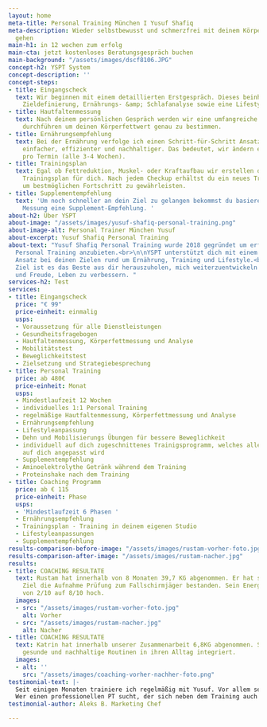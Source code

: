 ```yaml
---
layout: home
meta-title: Personal Training München I Yusuf Shafiq
meta-description: Wieder selbstbewusst und schmerzfrei mit deinem Körper durchs Leben
  gehen
main-h1: in 12 wochen zum erfolg
main-cta: jetzt kostenloses Beratungsgespräch buchen
main-background: "/assets/images/dscf8106.JPG"
concept-h2: YSPT System
concept-description: ''
concept-steps:
- title: Eingangscheck
  text: Wir beginnen mit einem detaillierten Erstgespräch. Dieses beinhaltet eine
    Zieldefinierung, Ernährungs- &amp; Schlafanalyse sowie eine Lifestyle-Optimierung.
- title: Hautfaltenmessung
  text: Nach deinem persönlichen Gespräch werden wir eine umfangreiche YPSI Hautfaltenmessung
    durchführen um deinen Körperfettwert genau zu bestimmen.
- title: Ernährungsempfehlung
  text: Bei der Ernährung verfolge ich einen Schritt-für-Schritt Ansatz. Dies ist
    einfacher, effizienter und nachhaltiger. Das bedeutet, wir ändern eine Mahlzeit
    pro Termin (alle 3-4 Wochen).
- title: Trainingsplan
  text: Egal ob Fettreduktion, Muskel- oder Kraftaufbau wir erstellen den passenden
    Trainingsplan für dich. Nach jedem Checkup erhältst du ein neues Trainingsprogramm
    um bestmöglichen Fortschritt zu gewährleisten.
- title: Supplementempfehlung
  text: 'Um noch schneller an dein Ziel zu gelangen bekommst du basierend auf deiner
    Messung eine Supplement-Empfehlung. '
about-h2: Über YSPT
about-image: "/assets/images/yusuf-shafiq-personal-training.png"
about-image-alt: Personal Trainer München Yusuf
about-excerpt: Yusuf Shafiq Personal Training
about-text: "Yusuf Shafiq Personal Training wurde 2018 gegründet um erfolgsorientiertes
  Personal Training anzubieten.<br>\n\nYSPT unterstützt dich mit einem ganzheitlichen
  Ansatz bei deinen Zielen rund um Ernährung, Training und Lifestyle.<br>\n\nMein
  Ziel ist es das Beste aus dir herauszuholen, mich weiterzuentwickeln und mit Spaß
  und Freude, Leben zu verbessern. "
services-h2: Test
services:
- title: Eingangscheck
  price: "€ 99"
  price-einheit: einmalig
  usps:
  - Voraussetzung für alle Dienstleistungen
  - Gesundheitsfragebogen
  - Hautfaltenmessung, Körperfettmessung und Analyse
  - Mobilitätstest
  - Beweglichkeitstest
  - Zielsetzung und Strategiebesprechung
- title: Personal Training
  price: ab 480€
  price-einheit: Monat
  usps:
  - Mindestlaufzeit 12 Wochen
  - individuelles 1:1 Personal Training
  - regelmäßige Hautfaltenmessung, Körperfettmessung und Analyse
  - Ernährungsempfehlung
  - Lifestyleanpassung
  - Dehn und Mobilisierungs Übungen für bessere Beweglichkeit
  - individuell auf dich zugeschnittenes Trainigsprogramm, welches alle 3-4 Wochen
    auf dich angepasst wird
  - Supplementempfehlung
  - Aminoelektrolythe Getränk während dem Training
  - Proteinshake nach dem Training
- title: Coaching Programm
  price: ab € 115
  price-einheit: Phase
  usps:
  - 'Mindestlaufzeit 6 Phasen '
  - Ernährungsempfehlung
  - Trainingsplan - Training in deinem eigenen Studio
  - Lifestyleanpassungen
  - Supplementempfehlung
results-comparison-before-image: "/assets/images/rustam-vorher-foto.jpg"
results-comparison-after-image: "/assets/images/rustam-nacher.jpg"
results:
- title: COACHING RESULTATE
  text: Rustam hat innerhalb von 8 Monaten 39,7 KG abgenommen. Er hat sein großes
    Ziel die Aufnahme Prüfung zum Fallschirmjäger bestanden. Sein Energielevel ist
    von 2/10 auf 8/10 hoch.
  images:
  - src: "/assets/images/rustam-vorher-foto.jpg"
    alt: Vorher
  - src: "/assets/images/rustam-nacher.jpg"
    alt: Nacher
- title: COACHING RESULTATE
  text: Katrin hat innerhalb unserer Zusammenarbeit 6,8KG abgenommen. Sie hat neue
    gesunde und nachhaltige Routinen in ihren Alltag integriert.
  images:
  - alt: ''
    src: "/assets/images/coaching-vorher-nachher-foto.png"
testimonial-text: |-
  Seit einigen Monaten trainiere ich regelmäßig mit Yusuf. Vor allem seine große fachliche Kompetenz im Bereich der Hautfaltenmessung, der Ernährungsberatung und dem Krafttraining haben mich gleich von Anfang an überzeugt. Bei seinem Before & After Trainingsprogramm erfolgt dazu eine regelmäßige Hautfaltenmessung – Yusuf entwickelt daraus einen für mich individuell abgestimmten und sehr strukturierten Trainings- und Ernährungsplan und berät mich dazu mit wertvollen Tipps, Trainingsübungen und Ernährungshacks. Er nimmt sich dabei viel Zeit und geht auf meine über die Zeit hinweg verändernden Trainingsbedürfnisse optimal ein, um so meine gesetzten Ziele zu erreichen. Man merkt hier sofort seine fundierte Ausbildung und sein großes Know-how.
  Wer einen professionellen PT sucht, der sich neben dem Training auch noch hervorragend mit Ernährung & Supplements auskennt und sich auf die individuellen Bedürfnisse einstellt, der ist bei Yusuf auf jeden Fall bestens aufgehoben. Ich kann Yusuf zu 100% weiterempfehlen.
testimonial-author: Aleks B. Marketing Chef

---
```

